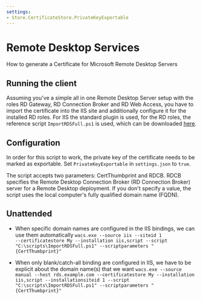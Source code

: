 ```yaml
---
settings:
- Store.CertificateStore.PrivateKeyExportable
---
```

# Remote Desktop Services
How to generate a Certificate for Microsoft Remote Desktop Servers

## Running the client
Assuming you've a simple all in one Remote Desktop Server setup with the roles RD Gateway, 
RD Connection Broker and RD Web Access, you have to import the certificate into the IIS 
site and additionally configure it for the installed RD roles. For IIS the standard plugin 
is used, for the RD roles, the reference script `ImportRDSFull.ps1` is used, which can be 
downloaded [here](https://github.com/simple-acme/reference-scripts/tree/main/Installation).

## Configuration
In order for this script to work, the private key of the certificate needs to be marked 
as exportable. Set `PrivateKeyExportable` in `settings.json` to `true`.

The script accepts two parameters: CertThumbprint and RDCB. RDCB specifies the Remote Desktop 
Connection Broker (RD Connection Broker) server for a Remote Desktop deployment. If you 
don't specify a value, the script uses the local computer's fully qualified domain name (FQDN).

## Unattended
- When specific domain names are configured in the IIS bindings, we can use them automatically
`wacs.exe ‑‑source iis ‑‑siteid 1 ‑‑certificatestore My ‑‑installation iis,script ‑‑script "C:\scripts\ImportRDSFull.ps1" ‑‑scriptparameters "{CertThumbprint}"`

- When only blank/catch-all binding are configured in IIS, we have to be explicit about the domain name(s) that we want
`wacs.exe ‑‑source manual ‑‑host rds.example.com ‑‑certificatestore My ‑‑installation iis,script ‑‑installationsiteid 1 ‑‑script "C:\scripts\ImportRDSFull.ps1" ‑‑scriptparameters "{CertThumbprint}"`
